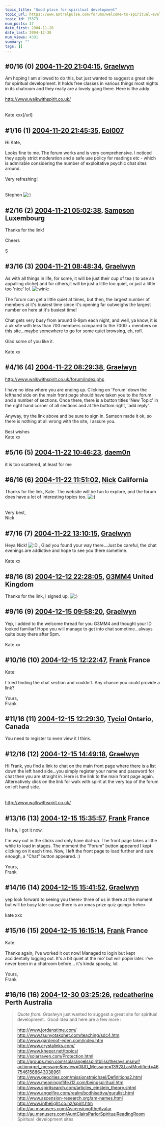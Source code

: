```yaml
---
topic_title: "Good place for spiritual development"
topic_url: https://www.astralpulse.com/forums/welcome-to-spiritual-evolution!/good-place-for-spiritual-development
topic_id: 15373
num_posts: 17
date_first: 2004-11-20
date_last: 2004-12-30
num_views: 4391
summary: ""
tags: []
---
```


## \#0/16 (0) [2004-11-20 21:04:15](https://www.astralpulse.com/forums/index.php?msg=134283), [Graelwyn](https://www.astralpulse.com/forums/profile/?u=7334)  ##
<section>
Am hoping I am allowed to do this, but just wanted to suggest a great site for spiritual development. It holds free classes in various things most nights in its chatroom and they really are a lovely gang there. Here is the addy
<br>
<br>
<a class="bbc_link" href="http://www.walkwithspirit.co.uk/" rel="noopener" target="_blank">
 http://www.walkwithspirit.co.uk/
</a>
<br>
<br>
<br>
Kate xxx[/url]
</section>

## \#1/16 (1) [2004-11-20 21:45:35](https://www.astralpulse.com/forums/index.php?msg=134287), [Eol007](https://www.astralpulse.com/forums/profile/?u=1893)  ##
<section>
Hi Kate,
<br>
<br>
Looks fine to me. The forum works and is very comprehensive. I noticed they apply strict moderation and a safe use policy for readings etc - which is admirable considering the number of exploitative psychic chat sites around.
<br>
<br>
Very refreshing!
<br>
<br>
<br>
Stephen
<img alt=":)" class="smiley" src="https://www.astralpulse.com/forums/Smileys/fugue/smiley.png" title="Smiley"/>
</section>

## \#2/16 (2) [2004-11-21 05:02:38](https://www.astralpulse.com/forums/index.php?msg=134312), [Sampson](https://www.astralpulse.com/forums/profile/?u=4884) Luxembourg ##
<section>
Thanks for the link!
<br>
<br>
Cheers
<br>
<br>
S
</section>

## \#3/16 (3) [2004-11-21 08:48:34](https://www.astralpulse.com/forums/index.php?msg=134335), [Graelwyn](https://www.astralpulse.com/forums/profile/?u=7334)  ##
<section>
As with all things in life, for some, it will be just their cup of tea ( to use an appalling cliche) and for others,it will be just a little too quiet, or just a little too 'nice' lol.
<img alt=":wink:" class="smiley" src="https://www.astralpulse.com/forums/Smileys/fugue/wink.png" title="Wink"/>
<br>
<br>
The forum can get a little quiet at times, but then, the largest number of members at it's busiest time since it's opening far outweighs the largest number on here at it's busiest time!
<br>
<br>
Chat gets very busy from around 8-9pm each night, and well, ya know, it is a uk site with less than 700 members compared to the 7000 + members on this site...maybe somewhere to go for some quiet browsing, eh, rofl.
<br>
<br>
Glad some of you like it.
<br>
<br>
Kate xx
</section>

## \#4/16 (4) [2004-11-22 08:29:38](https://www.astralpulse.com/forums/index.php?msg=134416), [Graelwyn](https://www.astralpulse.com/forums/profile/?u=7334)  ##
<section>
<a class="bbc_link" href="http://www.walkwithspirit.co.uk/forum/index.php" rel="noopener" target="_blank">
 http://www.walkwithspirit.co.uk/forum/index.php
</a>
<br>
<br>
I have no idea where you are ending up. Clicking on 'Forum' down the lefthand side on the main front page should have taken you to the forum and a number of sections. Once there, there is a button titles 'New Topic' in the right hand corner of all sections and at the bottom right, 'add reply'.
<br>
<br>
Anyway, try the link above and be sure to sign in. Samson made it ok, so there is nothing at all wrong with the site, I assure you.
<br>
<br>
Best wishes
<br>
Kate xx
</section>

## \#5/16 (5) [2004-11-22 10:46:23](https://www.astralpulse.com/forums/index.php?msg=134423), [daem0n](https://www.astralpulse.com/forums/profile/?u=6303)  ##
<section>
it is too scattered, at least for me
</section>

## \#6/16 (6) [2004-11-22 11:51:02](https://www.astralpulse.com/forums/index.php?msg=134430), [Nick](https://www.astralpulse.com/forums/profile/?u=2080) California ##
<section>
Thanks for the link, Kate. The website will be fun to explore, and the forum does have a lot of interesting topics too.
<img alt=":)" class="smiley" src="https://www.astralpulse.com/forums/Smileys/fugue/smiley.png" title="Smiley"/>
<br>
<br>
<br>
Very best,
<br>
Nick
</section>

## \#7/16 (7) [2004-11-22 13:10:15](https://www.astralpulse.com/forums/index.php?msg=134437), [Graelwyn](https://www.astralpulse.com/forums/profile/?u=7334)  ##
<section>
Heya Nick!
<img alt=":D" class="smiley" src="https://www.astralpulse.com/forums/Smileys/fugue/cheesy.png" title="Cheesy"/>
, Glad you found your way there...Just be careful, the chat evenings are addictive and hope to see you there sometime.
<br>
<br>
Kate xx
</section>

## \#8/16 (8) [2004-12-12 22:28:05](https://www.astralpulse.com/forums/index.php?msg=137545), [G3MM4](https://www.astralpulse.com/forums/profile/?u=5510) United Kingdom ##
<section>
Thanks for the link, I signed up.
<img alt=":)" class="smiley" src="https://www.astralpulse.com/forums/Smileys/fugue/smiley.png" title="Smiley"/>
</section>

## \#9/16 (9) [2004-12-15 09:58:20](https://www.astralpulse.com/forums/index.php?msg=138151), [Graelwyn](https://www.astralpulse.com/forums/profile/?u=7334)  ##
<section>
Yep, I added to the welcome thread for you G3MM4 and thought your ID looked familiar! Hope you will manage to get into chat sometime...always quite busy there after 9pm.
<br>
<br>
Kate xx
</section>

## \#10/16 (10) [2004-12-15 12:22:47](https://www.astralpulse.com/forums/index.php?msg=138171), [Frank](https://www.astralpulse.com/forums/profile/?u=359) France ##
<section>
Kate:
<br>
<br>
I tried finding the chat section and couldn't. Any chance you could provide a link?
<br>
<br>
Yours,
<br>
Frank
</section>

## \#11/16 (11) [2004-12-15 12:29:30](https://www.astralpulse.com/forums/index.php?msg=138173), [Tyciol](https://www.astralpulse.com/forums/profile/?u=7315) Ontario, Canada ##
<section>
You need to register to even view it I think.
</section>

## \#12/16 (12) [2004-12-15 14:49:18](https://www.astralpulse.com/forums/index.php?msg=138196), [Graelwyn](https://www.astralpulse.com/forums/profile/?u=7334)  ##
<section>
Hi Frank, you find a link to chat on the main front page where there is a list down the left hand side...you simply register your name and password for chat then you are straight in. Here is the link to the main front page again. Alternatively click on the link for walk with spirit at the very top of the forum on left hand side.
<br>
<br>
<br>
<a class="bbc_link" href="http://www.walkwithspirit.co.uk/" rel="noopener" target="_blank">
 http://www.walkwithspirit.co.uk/
</a>
</section>

## \#13/16 (13) [2004-12-15 15:35:57](https://www.astralpulse.com/forums/index.php?msg=138210), [Frank](https://www.astralpulse.com/forums/profile/?u=359) France ##
<section>
Ha ha, I got it now.
<br>
<br>
I'm way out in the sticks and only have dial-up. The front page takes a little while to load in stages. The moment the "Forum" button appeared I kept clicking on it each time. Now, I left the front page to load further and sure enough, a "Chat" button appeared. :)
<br>
<br>
Yours,
<br>
Frank
</section>

## \#14/16 (14) [2004-12-15 15:41:52](https://www.astralpulse.com/forums/index.php?msg=138211), [Graelwyn](https://www.astralpulse.com/forums/profile/?u=7334)  ##
<section>
yep look forward to seeing you there&gt; three of us in there at the moment but will be busy later cause there is an xmas prize quiz going&gt; hehe&gt;
<br>
<br>
kate xxx
</section>

## \#15/16 (15) [2004-12-15 16:15:14](https://www.astralpulse.com/forums/index.php?msg=138213), [Frank](https://www.astralpulse.com/forums/profile/?u=359) France ##
<section>
Kate:
<br>
<br>
Thanks again, I've worked it out now! Managed to login but kept accidentally logging out. It's a bit quiet at the mo' but will popin later. I've never been in a chatroom before... it's kinda spooky, lol.
<br>
<br>
Yours,
<br>
Frank
</section>

## \#16/16 (16) [2004-12-30 03:25:26](https://www.astralpulse.com/forums/index.php?msg=140306), [redcatherine](https://www.astralpulse.com/forums/profile/?u=7808) Perth Australia ##
<section>
<blockquote class="bbc_standard_quote">
 <cite>
  Quote from: Graelwyn
 </cite>
 just wanted to suggest a great site for spiritual development.  Good Idea and here are a few more :
 <br>
 <br>
 <a class="bbc_link" href="http://www.jordanstime.com/" rel="noopener" target="_blank">
  http://www.jordanstime.com/
 </a>
 <br>
 <a class="bbc_link" href="http://www.tsunyotakohet.com/teaching/sdc4.htm" rel="noopener" target="_blank">
  http://www.tsunyotakohet.com/teaching/sdc4.htm
 </a>
 <br>
 <a class="bbc_link" href="http://www.gardenof-eden.com/index.htm" rel="noopener" target="_blank">
  http://www.gardenof-eden.com/index.htm
 </a>
 <br>
 <a class="bbc_link" href="http://www.crystalinks.com/" rel="noopener" target="_blank">
  http://www.crystalinks.com/
 </a>
 <br>
 <a class="bbc_link" href="http://www.kheper.net/topics/" rel="noopener" target="_blank">
  http://www.kheper.net/topics/
 </a>
 <br>
 <a class="bbc_link" href="http://solarraven.com/Protection.html" rel="noopener" target="_blank">
  http://solarraven.com/Protection.html
 </a>
 <br>
 <a class="bbc_link" href="http://groups.msn.com/solarangelsspiritbliss/therays.msnw?action=get_message&amp;mview=0&amp;ID_Message=1392&amp;LastModified=4675461588643038961" rel="noopener" target="_blank">
  http://groups.msn.com/solarangelsspiritbliss/therays.msnw?action=get_message&amp;mview=0&amp;ID_Message=1392&amp;LastModified=4675461588643038961
 </a>
 <br>
 <a class="bbc_link" href="http://www.geocities.com/missionstmichael/Definitions2.html" rel="noopener" target="_blank">
  http://www.geocities.com/missionstmichael/Definitions2.html
 </a>
 <br>
 <a class="bbc_link" href="http://www.meaningoflife.i12.com/beingspiritual.htm" rel="noopener" target="_blank">
  http://www.meaningoflife.i12.com/beingspiritual.htm
 </a>
 <br>
 <a class="bbc_link" href="http://www.spiritsearch.com/articles_einstein_theory.shtml" rel="noopener" target="_blank">
  http://www.spiritsearch.com/articles_einstein_theory.shtml
 </a>
 <br>
 <a class="bbc_link" href="http://www.angelfire.com/realm/bodhisattva/gurulist.html" rel="noopener" target="_blank">
  http://www.angelfire.com/realm/bodhisattva/gurulist.html
 </a>
 <br>
 <a class="bbc_link" href="http://www.ascension-research.org/am-names.html" rel="noopener" target="_blank">
  http://www.ascension-research.org/am-names.html
 </a>
 <br>
 <a class="bbc_link" href="http://www.inthelight.co.nz/spirit.htm" rel="noopener" target="_blank">
  http://www.inthelight.co.nz/spirit.htm
 </a>
 <br>
 <a class="bbc_link" href="http://au.msnusers.com/AscensionoftheAvatar" rel="noopener" target="_blank">
  http://au.msnusers.com/AscensionoftheAvatar
 </a>
 <br>
 <a class="bbc_link" href="http://au.msnusers.com/AuntClairsParlorSpiritualReadingRoom" rel="noopener" target="_blank">
  http://au.msnusers.com/AuntClairsParlorSpiritualReadingRoom
 </a>
 <br>
 Spiritual  development sites
</blockquote>
</section>